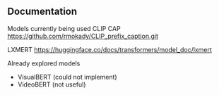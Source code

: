 ## Documentation
Models currently being used
CLIP CAP
https://github.com/rmokady/CLIP_prefix_caption.git

LXMERT
https://huggingface.co/docs/transformers/model_doc/lxmert



Already explored models 

- VisualBERT (could not implement)
- VideoBERT (not useful)


